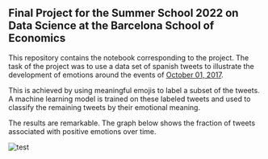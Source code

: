 ## Final Project for the Summer School 2022 on Data Science at the Barcelona School of Economics
This repository contains the notebook corresponding to the project. The task of the project was to use a data set of spanish tweets to illustrate the development of emotions around the events of
<a href="https://en.wikipedia.org/wiki/2017_Catalan_independence_referendum#:~:text=An%20independence%20referendum%20was%20held,by%20the%20Generalitat%20de%20Catalunya." target="_blank">October 01, 2017</a>.

This is achieved by using meaningful emojis to label a subset of the tweets. A machine learning model is trained on these labeled tweets and used to classify the remaining tweets by their emotional meaning.

The results are remarkable. The graph below shows the fraction of tweets associated with positive emotions over time.

![test](https://github.com/lstruth/tweets/blob/main/graph_fraction_positives.PNG)
